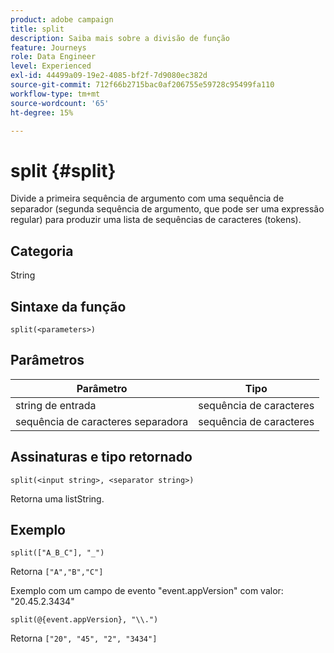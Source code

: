 ```yaml
---
product: adobe campaign
title: split
description: Saiba mais sobre a divisão de função
feature: Journeys
role: Data Engineer
level: Experienced
exl-id: 44499a09-19e2-4085-bf2f-7d9080ec382d
source-git-commit: 712f66b2715bac0af206755e59728c95499fa110
workflow-type: tm+mt
source-wordcount: '65'
ht-degree: 15%

---
```


# split {#split}

Divide a primeira sequência de argumento com uma sequência de separador (segunda sequência de argumento, que pode ser uma expressão regular) para produzir uma lista de sequências de caracteres (tokens).

## Categoria

String

## Sintaxe da função

`split(<parameters>)`

## Parâmetros

| Parâmetro | Tipo |
|-----------|------------------|
| string de entrada | sequência de caracteres |
| sequência de caracteres separadora | sequência de caracteres |

## Assinaturas e tipo retornado

`split(<input string>, <separator string>)`

Retorna uma listString.

## Exemplo

`split(["A_B_C"], "_")`

Retorna `["A","B","C"]`

Exemplo com um campo de evento &quot;event.appVersion&quot; com valor: &quot;20.45.2.3434&quot;

`split(@{event.appVersion}, "\\.")`

Retorna `["20", "45", "2", "3434"]`
